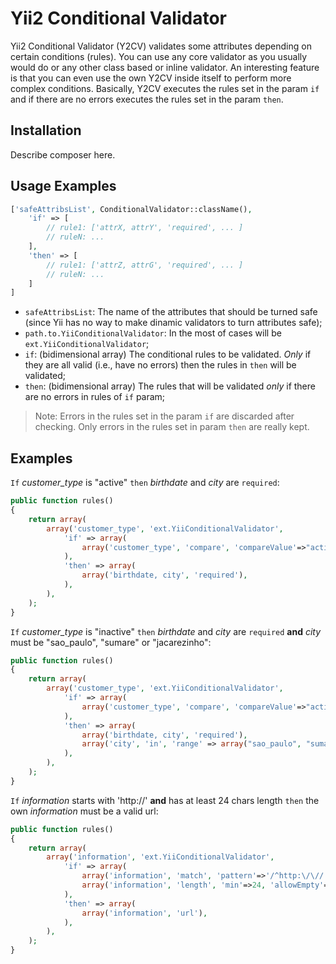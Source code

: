 Yii2 Conditional Validator
==========================

Yii2 Conditional Validator (Y2CV) validates some attributes depending on certain conditions (rules).
You can use any core validator as you usually would do or any other class based or inline validator.
An interesting feature is that you can even use the own Y2CV inside itself to perform more complex conditions.
Basically, Y2CV executes the rules set in the param `if` and if there are no errors executes the rules set in the param `then`.


## Installation

Describe composer here.


## Usage Examples

```php
['safeAttribsList', ConditionalValidator::className(),
    'if' => [
        // rule1: ['attrX, attrY', 'required', ... ]
        // ruleN: ...
    ],
    'then' => [
        // rule1: ['attrZ, attrG', 'required', ... ]
        // ruleN: ...
    ]
]
```

- `safeAttribsList`: The name of the attributes that should be turned safe (since Yii has no way to make dinamic validators to turn attributes safe);
- `path.to.YiiConditionalValidator`: In the most of cases will be `ext.YiiConditionalValidator`;
- `if`: (bidimensional array) The conditional rules to be validated. *Only* if they are all valid (i.e., have no errors) then the rules in `then` will be validated;
- `then`: (bidimensional array) The rules that will be validated *only* if there are no errors in rules of `if` param;

> Note:
Errors in the rules set in the param `if` are discarded after checking. Only errors in the rules set in param `then` are really kept.


## Examples

`If` *customer_type* is "active" `then` *birthdate* and *city* are `required`:
```php
public function rules()
{
    return array(
        array('customer_type', 'ext.YiiConditionalValidator',
            'if' => array(
                array('customer_type', 'compare', 'compareValue'=>"active"),
            ),
            'then' => array(
                array('birthdate, city', 'required'),
            ),
        ),
    );
}
```

`If` *customer_type* is "inactive" `then` *birthdate* and *city* are `required` **and** *city* must be "sao_paulo", "sumare" or "jacarezinho":
```php
public function rules()
{
    return array(
        array('customer_type', 'ext.YiiConditionalValidator',
            'if' => array(
                array('customer_type', 'compare', 'compareValue'=>"active"),
            ),
            'then' => array(
                array('birthdate, city', 'required'),
                array('city', 'in', 'range' => array("sao_paulo", "sumare", "jacarezinho")),
            ),
        ),
    );
}
```

`If` *information* starts with 'http://' **and** has at least 24 chars length `then` the own *information* must be a valid url:
```php
public function rules()
{
    return array(
        array('information', 'ext.YiiConditionalValidator',
            'if' => array(
                array('information', 'match', 'pattern'=>'/^http:\/\//'),
                array('information', 'length', 'min'=>24, 'allowEmpty'=>false),
            ),
            'then' => array(
                array('information', 'url'),
            ),
        ),
    );
}
```